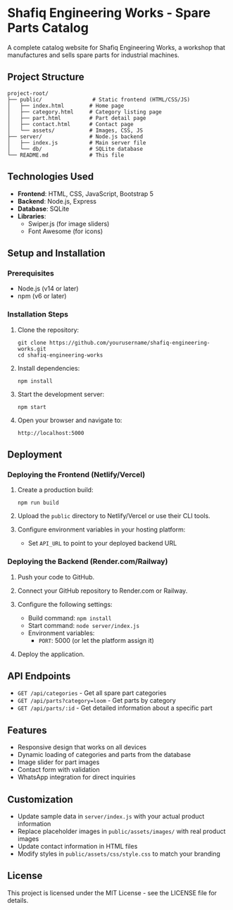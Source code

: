 
# Shafiq Engineering Works - Spare Parts Catalog

A complete catalog website for Shafiq Engineering Works, a workshop that manufactures and sells spare parts for industrial machines.

## Project Structure

```
project-root/
├── public/                # Static frontend (HTML/CSS/JS)
│   ├── index.html        # Home page
│   ├── category.html     # Category listing page
│   ├── part.html         # Part detail page
│   ├── contact.html      # Contact page
│   └── assets/           # Images, CSS, JS
├── server/               # Node.js backend
│   ├── index.js          # Main server file
│   └── db/               # SQLite database
└── README.md             # This file
```

## Technologies Used

- **Frontend**: HTML, CSS, JavaScript, Bootstrap 5
- **Backend**: Node.js, Express
- **Database**: SQLite
- **Libraries**:
  - Swiper.js (for image sliders)
  - Font Awesome (for icons)

## Setup and Installation

### Prerequisites

- Node.js (v14 or later)
- npm (v6 or later)

### Installation Steps

1. Clone the repository:
   ```
   git clone https://github.com/yourusername/shafiq-engineering-works.git
   cd shafiq-engineering-works
   ```

2. Install dependencies:
   ```
   npm install
   ```

3. Start the development server:
   ```
   npm start
   ```

4. Open your browser and navigate to:
   ```
   http://localhost:5000
   ```

## Deployment

### Deploying the Frontend (Netlify/Vercel)

1. Create a production build:
   ```
   npm run build
   ```

2. Upload the `public` directory to Netlify/Vercel or use their CLI tools.

3. Configure environment variables in your hosting platform:
   - Set `API_URL` to point to your deployed backend URL

### Deploying the Backend (Render.com/Railway)

1. Push your code to GitHub.

2. Connect your GitHub repository to Render.com or Railway.

3. Configure the following settings:
   - Build command: `npm install`
   - Start command: `node server/index.js`
   - Environment variables:
     - `PORT`: 5000 (or let the platform assign it)

4. Deploy the application.

## API Endpoints

- `GET /api/categories` - Get all spare part categories
- `GET /api/parts?category=loom` - Get parts by category
- `GET /api/parts/:id` - Get detailed information about a specific part

## Features

- Responsive design that works on all devices
- Dynamic loading of categories and parts from the database
- Image slider for part images
- Contact form with validation
- WhatsApp integration for direct inquiries

## Customization

- Update sample data in `server/index.js` with your actual product information
- Replace placeholder images in `public/assets/images/` with real product images
- Update contact information in HTML files
- Modify styles in `public/assets/css/style.css` to match your branding

## License

This project is licensed under the MIT License - see the LICENSE file for details.
